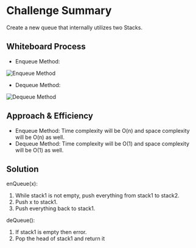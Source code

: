 # Challenge Summary

Create a new queue that internally utilizes two Stacks.

## Whiteboard Process

- Enqueue Method:

![Enqueue Method](https://drive.google.com/file/d/13cvMnbvD-XJbuthZOpeszH7dQ1Eq9p1a/view?usp=sharing)

- Dequeue Method:

![Dequeue Method](https://drive.google.com/file/d/19Y_9r8ugCWOmM8JSteOWJ4U-d3L4SIII/view?usp=sharing)

## Approach & Efficiency

- Enqueue Method: Time complexity will be O(n) and space complexity will be O(n) as well.
- Dequeue Method: Time complexity will be O(1) and space complexity will be O(1) as well.

## Solution

enQueue(x):

1. While stack1 is not empty, push everything from stack1 to stack2.
2. Push x to stack1.
3. Push everything back to stack1.

deQueue():

1. If stack1 is empty then error.
2. Pop the head of stack1 and return it
